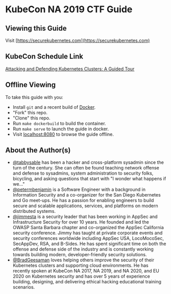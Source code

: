 # KubeCon NA 2019 CTF Guide

## Viewing this Guide

Visit [https://securekubernetes.com](https://securekubernetes.com)

## KubeCon Schedule Link

[Attacking and Defending Kubernetes Clusters: A Guided Tour](https://sched.co/Uaew)

## Offline Viewing

To take this guide with you:

* Install `git` and a recent build of [Docker](https://www.docker.com/products/docker-desktop).
* "Fork" this repo.
* "Clone" this repo.
* Run `make dockerbuild` to build the container.
* Run `make serve` to launch the guide in docker.
* Visit [localhost:8080](http://localhost:8080) to browse the guide offline.

## About the Author(s)

* [@tabbysable](https://twitter.com/tabbysable) has been a hacker and cross-platform sysadmin since the turn of the century. She can often be found teaching network offense and defense to sysadmins, system administration to security folks, bicycling, and asking questions that start with "I wonder what happens if we..."
* [@petermbenjamin](https://twitter.com/petermbenjamin) is a Software Engineer with a background in Information Security and a co-organizer for the San Diego Kubernetes and Go meet-ups. He has a passion for enabling engineers to build secure and scalable applications, services, and platforms on modern distributed systems.
* [@jimmesta](https://twitter.com/jimmesta) is a security leader that has been working in AppSec and Infrastructure Security for over 10 years. He founded and led the OWASP Santa Barbara chapter and co-organized the AppSec California security conference. Jimmy has taught at private corporate events and security conferences worldwide including AppSec USA, LocoMocoSec, SecAppDev, RSA, and B-Sides. He has spent significant time on both the offense and defense side of the industry and is constantly working towards building modern, developer-friendly security solutions.
* [@BradGeesaman](https://twitter.com/bradgeesaman) loves helping others improve the security of their Kubernetes clusters and supporting cloud environments. He has recently spoken at KubeCon NA 2017, NA 2019, and NA 2020, and EU 2020 on Kubernetes security and has over 5 years of experience building, designing, and delivering ethical hacking educational training scenarios.
